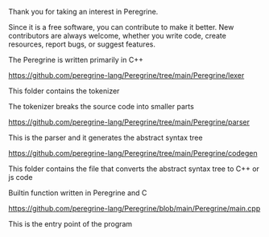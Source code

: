 Thank you for taking an interest in Peregrine. 

Since it is a free software, you can contribute to make it better. New contributors are always welcome, whether you write code, create resources, report bugs, or suggest features.

The Peregrine is written primarily in C++

https://github.com/peregrine-lang/Peregrine/tree/main/Peregrine/lexer

This folder contains the tokenizer

The tokenizer breaks the source code into smaller parts

https://github.com/peregrine-lang/Peregrine/tree/main/Peregrine/parser

This is the parser and it generates the abstract syntax tree

https://github.com/peregrine-lang/Peregrine/tree/main/Peregrine/codegen

This folder contains the file that converts the abstract syntax tree to C++ or js code 

Builtin function written in Peregrine and C

https://github.com/peregrine-lang/Peregrine/blob/main/Peregrine/main.cpp

This is the entry point of the program

